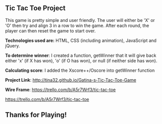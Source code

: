 ## Tic Tac Toe Project


This game is pretty simple and user friendly. The user will either be 'X' or 'O' then try and align 3 in a row to win the game. After each round, the player can then reset the game to start over.



**Technologies used are:**
 HTML,
 CSS  (including animation),
 JavaScript and
 jQuery.

**To determine winner**: I created a function, getWinner that it will give back either 'x' (if X has won), 'o' (if O has won), or null (if neither side has won).

**Calculating score**: I added the Xscore++/Oscore into getWinner function


**Project Link**: http://tina32.github.io/Gatina-s-Tic-Tac-Toe-Game

**Wire Frame**: https://trello.com/b/A5r7Wrf3/tic-tac-toe

https://trello.com/b/A5r7Wrf3/tic-tac-toe

## Thanks for Playing!
